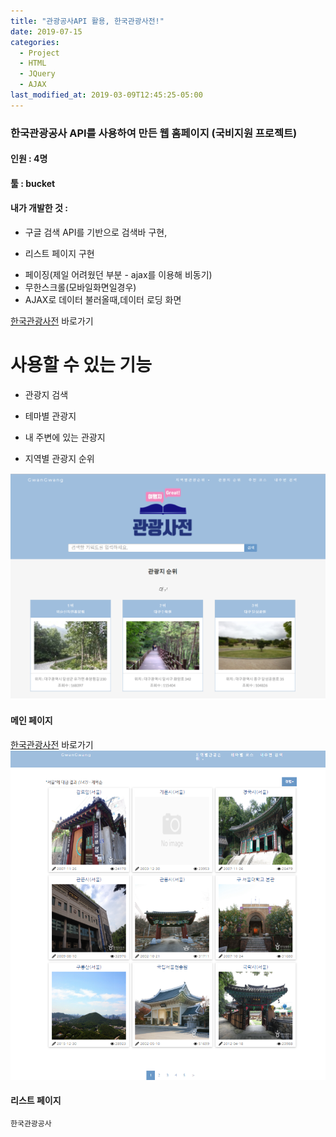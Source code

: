 ```yaml
---
title: "관광공사API 활용, 한국관광사전!"
date: 2019-07-15
categories:
  - Project
  - HTML
  - JQuery
  - AJAX
last_modified_at: 2019-03-09T12:45:25-05:00
---
```



### 한국관광공사 API를 사용하여 만든 웹 홈페이지 (국비지원 프로젝트)


#### 인원 : 4명
#### 툴 : bucket
#### 내가 개발한 것 :
+ 구글 검색 API를 기반으로 검색바 구현,
* 리스트 페이지 구현
- 페이징(제일 어려웠던 부분 - ajax를 이용해 비동기)
- 무한스크롤(모바일화면일경우)
- AJAX로 데이터 불러올때,데이터 로딩 화면


[한국관광사전](https://jaewoong9302.cafe24.com) 바로가기

# 사용할 수 있는 기능 
+ 관광지 검색
* 테마별 관광지
- 내 주변에 있는 관광지
+ 지역별 관광지 순위 

![관광사전이미지](/images/img1.PNG)
####               메인 페이지
[한국관광사전](https://jaewoong9302.cafe24.com) 바로가기
![리스트페이지](/images/img2.PNG)
####               리스트 페이지
```bash
한국관광공사
```
